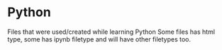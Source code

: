 # Python
Files that were used/created while learning Python
Some files has html type, some has ipynb filetype and will have other filetypes too.
